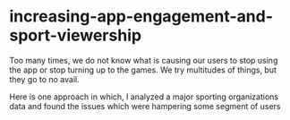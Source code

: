 # increasing-app-engagement-and-sport-viewership

Too many times, we do not know what is causing our users to stop using the app or stop turning up to the games.
We try multitudes of things, but they go to no avail.

Here is one approach in which, I analyzed a major sporting organizations data and 
found the issues which were hampering some segment of users
